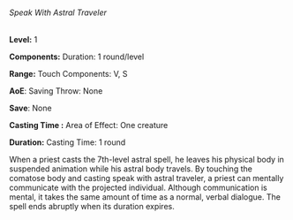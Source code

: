 ###### Speak With Astral Traveler

**Level:** 1

**Components:** Duration: 1 round/level

**Range:** Touch Components: V, S

**AoE**: Saving Throw: None

**Save**: None

**Casting Time :** Area of Effect: One creature

**Duration:** Casting Time: 1 round

When a priest casts the 7th-level astral spell, he leaves his physical body in suspended animation while his astral body travels. By touching the comatose body and casting speak with astral traveler, a priest can mentally communicate with the projected individual. Although communication is mental, it takes the same amount of time as a normal, verbal dialogue. The spell ends abruptly when its duration expires.
